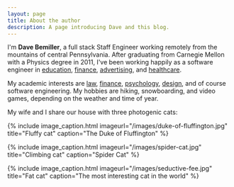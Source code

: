 ```yaml
---
layout: page
title: About the author
description: A page introducing Dave and this blog.
---
```


I'm **Dave Bemiller**, a full stack Staff Engineer working remotely from the mountains of
central Pennsylvania. After graduating from Carnegie Mellon with a Physics degree in 2011, I've been working happily as a software engineer in [education](https://www.ixl.com),
[finance](https://www.creditkarma.com), [advertising](https://www.xandr.com), and
[healthcare](https://carbonhealth.com).

My academic interests are [law](https://popehat.substack.com/),
[finance](https://www.amazon.com/Adaptive-Markets-Financial-Evolution-Thought/dp/0691135142),
[psychology](https://www.amazon.com/Behave-Biology-Humans-Best-Worst/dp/009957506X),
[design](https://www.coursera.org/specializations/ui-ux-design), and
of course software engineering. My hobbies are hiking, snowboarding, and video games, depending on the weather and time of year.

My wife and I share our house with three photogenic cats:

{% include image_caption.html imageurl="/images/duke-of-fluffington.jpg" title="Fluffy cat" caption="The Duke of Fluffington" %}

{% include image_caption.html imageurl="/images/spider-cat.jpg" title="Climbing cat" caption="Spider Cat" %}

{% include image_caption.html imageurl="/images/seductive-fee.jpg" title="Fat cat" caption="The most interesting cat in the world" %}
